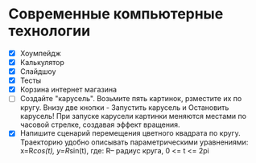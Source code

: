 # Современные компьютерные технологии

- [x] Хоумпейдж
- [x] Калькулятор
- [x] Слайдшоу
- [x] Тесты
- [x] Корзина интернет магазина
- [ ] Создайте "карусель". Возьмите пять картинок, рзместите их по кругу. Внизу две кнопки - Запустить карусель и Остановить карусель! При запуске карусели картинки меняются местами по часовой стрелке, создавая эффект вращения.
- [x] Напишите сценарий перемещения цветного квадрата по кругу. 
Траекторию удобно описывать параметрическими уравнениями: x=R*cos(t), y=R*sin(t), где: R– радиус круга, 0 <= t <= 2pi
